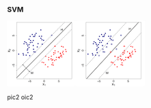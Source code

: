 ### SVM

![SVM](https://raw.githubusercontent.com/lixiang7610/Machine-learning-Revision/main/img/202206292213410.png)

pic2
oic2





